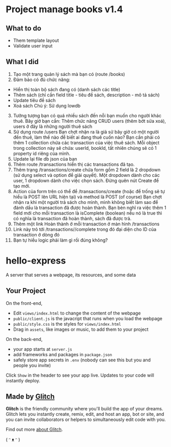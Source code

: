 # Project manage books v1.4
## What to do
- Them template layout
- Validate user input

## What I did
1) Tạo một trang quản lý sách mà bạn có (route /books)
2) Đảm bảo có đủ chức năng:

- Hiển thị toàn bộ sách đang có (danh sách các title)
- Thêm sách (chỉ cần field title - tiêu đề sách, description - mô tả sách)
- Update tiêu đề sách
- Xoá sách
Chú ý: Sử dụng lowdb
3) Tưởng tượng bạn có quá nhiều sách đến nỗi bạn muốn cho người khác thuê. Bây giờ bạn cần: Thêm chức năng CRUD users (thêm bớt sửa xoá), users ở đây là những người thuê sách
4) Sử dụng route /users
Bạn chợt nhận ra là giả sử bây giờ có một người đến thuê, làm thế nào để biết ai đang thuê cuốn nào? Bạn cần phải có thêm 1 collection chứa các transaction của việc thuê sách. Mỗi object trong collection này sẽ chứa: userId, bookId, tất nhiên chúng sẽ có 1 property id riêng của mình.
5) Update lại file db json của bạn
6) Thêm route /transactions hiển thị các transactions đã tạo. 
7) Thêm trạng /transactions/create chứa form gồm 2 field là 2 dropdown (sử dụng select và option để giải quyết). Một dropdown dành cho các user, 1 dropdown dành cho việc chọn sách. Đừng quên nút Create để tạo mới.
8) Action của form trên có thể để /transactions/create (hoặc để trống sẽ tự hiểu là POST lên URL hiện tại) và method là POST (of course)
Bạn chợt nhận ra khi một người trả sách cho mình, mình không biết làm sao để đánh dấu là transaction đã được hoàn thành. Bạn bèn nghĩ ra việc thêm 1 field mới cho mỗi transaction là isComplete (boolean) nếu nó là true thì có nghĩa là transaction đã hoàn thành, sách đã được trả.
9) Thêm một link Hoàn thành ở mỗi transaction ở màn hình /transactions
10) Link này trỏ tới /transactions/<id>/complete trong đó <id> đại diện cho ID của transaction ở dòng đó
11) Bạn tự hiểu logic phải làm gì rồi đúng không?


# hello-express

A server that serves a webpage, its resources, and some data


## Your Project

On the front-end,

- Edit `views/index.html` to change the content of the webpage
- `public/client.js` is the javacript that runs when you load the webpage
- `public/style.css` is the styles for `views/index.html`
- Drag in `assets`, like images or music, to add them to your project

On the back-end,

- your app starts at `server.js`
- add frameworks and packages in `package.json`
- safely store app secrets in `.env` (nobody can see this but you and people you invite)

Click `Show` in the header to see your app live. Updates to your code will instantly deploy.


## Made by [Glitch](https://glitch.com/)

**Glitch** is the friendly community where you'll build the app of your dreams. Glitch lets you instantly create, remix, edit, and host an app, bot or site, and you can invite collaborators or helpers to simultaneously edit code with you.

Find out more [about Glitch](https://glitch.com/about).

( ᵔ ᴥ ᵔ )